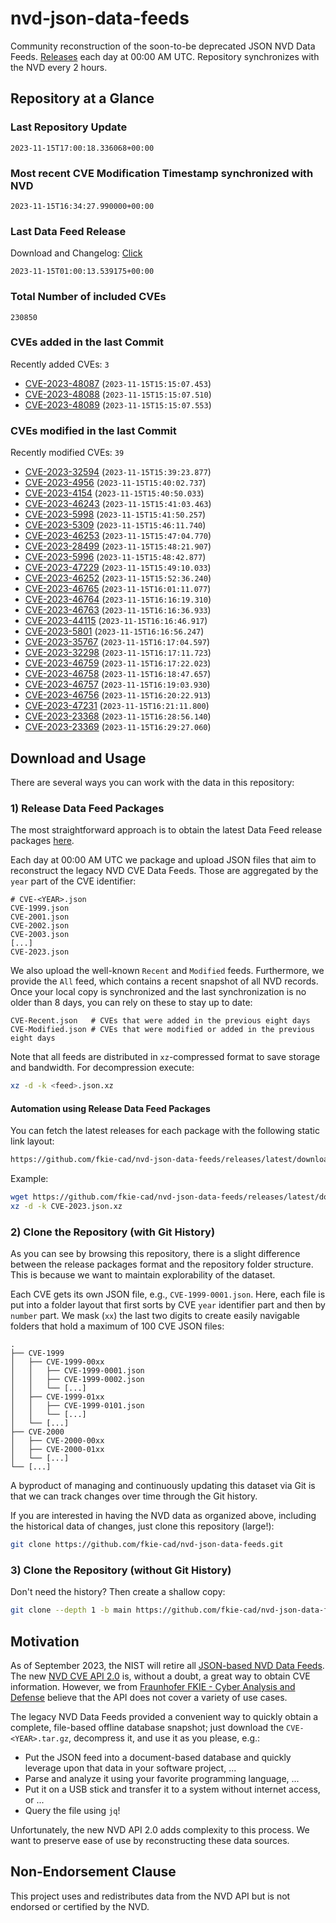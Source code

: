 # nvd-json-data-feeds

Community reconstruction of the soon-to-be deprecated JSON NVD Data Feeds. 
[Releases](https://github.com/fkie-cad/nvd-json-data-feeds/releases/latest) each day at 00:00 AM UTC.
Repository synchronizes with the NVD every 2 hours.

## Repository at a Glance

### Last Repository Update

```plain
2023-11-15T17:00:18.336068+00:00
```

### Most recent CVE Modification Timestamp synchronized with NVD

```plain
2023-11-15T16:34:27.990000+00:00
```

### Last Data Feed Release

Download and Changelog: [Click](https://github.com/fkie-cad/nvd-json-data-feeds/releases/latest)

```plain
2023-11-15T01:00:13.539175+00:00
```

### Total Number of included CVEs

```plain
230850
```

### CVEs added in the last Commit

Recently added CVEs: `3`

* [CVE-2023-48087](CVE-2023/CVE-2023-480xx/CVE-2023-48087.json) (`2023-11-15T15:15:07.453`)
* [CVE-2023-48088](CVE-2023/CVE-2023-480xx/CVE-2023-48088.json) (`2023-11-15T15:15:07.510`)
* [CVE-2023-48089](CVE-2023/CVE-2023-480xx/CVE-2023-48089.json) (`2023-11-15T15:15:07.553`)


### CVEs modified in the last Commit

Recently modified CVEs: `39`

* [CVE-2023-32594](CVE-2023/CVE-2023-325xx/CVE-2023-32594.json) (`2023-11-15T15:39:23.877`)
* [CVE-2023-4956](CVE-2023/CVE-2023-49xx/CVE-2023-4956.json) (`2023-11-15T15:40:02.737`)
* [CVE-2023-4154](CVE-2023/CVE-2023-41xx/CVE-2023-4154.json) (`2023-11-15T15:40:50.033`)
* [CVE-2023-46243](CVE-2023/CVE-2023-462xx/CVE-2023-46243.json) (`2023-11-15T15:41:03.463`)
* [CVE-2023-5998](CVE-2023/CVE-2023-59xx/CVE-2023-5998.json) (`2023-11-15T15:41:50.257`)
* [CVE-2023-5309](CVE-2023/CVE-2023-53xx/CVE-2023-5309.json) (`2023-11-15T15:46:11.740`)
* [CVE-2023-46253](CVE-2023/CVE-2023-462xx/CVE-2023-46253.json) (`2023-11-15T15:47:04.770`)
* [CVE-2023-28499](CVE-2023/CVE-2023-284xx/CVE-2023-28499.json) (`2023-11-15T15:48:21.907`)
* [CVE-2023-5996](CVE-2023/CVE-2023-59xx/CVE-2023-5996.json) (`2023-11-15T15:48:42.877`)
* [CVE-2023-47229](CVE-2023/CVE-2023-472xx/CVE-2023-47229.json) (`2023-11-15T15:49:10.033`)
* [CVE-2023-46252](CVE-2023/CVE-2023-462xx/CVE-2023-46252.json) (`2023-11-15T15:52:36.240`)
* [CVE-2023-46765](CVE-2023/CVE-2023-467xx/CVE-2023-46765.json) (`2023-11-15T16:01:11.077`)
* [CVE-2023-46764](CVE-2023/CVE-2023-467xx/CVE-2023-46764.json) (`2023-11-15T16:16:19.310`)
* [CVE-2023-46763](CVE-2023/CVE-2023-467xx/CVE-2023-46763.json) (`2023-11-15T16:16:36.933`)
* [CVE-2023-44115](CVE-2023/CVE-2023-441xx/CVE-2023-44115.json) (`2023-11-15T16:16:46.917`)
* [CVE-2023-5801](CVE-2023/CVE-2023-58xx/CVE-2023-5801.json) (`2023-11-15T16:16:56.247`)
* [CVE-2023-35767](CVE-2023/CVE-2023-357xx/CVE-2023-35767.json) (`2023-11-15T16:17:04.597`)
* [CVE-2023-32298](CVE-2023/CVE-2023-322xx/CVE-2023-32298.json) (`2023-11-15T16:17:11.723`)
* [CVE-2023-46759](CVE-2023/CVE-2023-467xx/CVE-2023-46759.json) (`2023-11-15T16:17:22.023`)
* [CVE-2023-46758](CVE-2023/CVE-2023-467xx/CVE-2023-46758.json) (`2023-11-15T16:18:47.657`)
* [CVE-2023-46757](CVE-2023/CVE-2023-467xx/CVE-2023-46757.json) (`2023-11-15T16:19:03.930`)
* [CVE-2023-46756](CVE-2023/CVE-2023-467xx/CVE-2023-46756.json) (`2023-11-15T16:20:22.913`)
* [CVE-2023-47231](CVE-2023/CVE-2023-472xx/CVE-2023-47231.json) (`2023-11-15T16:21:11.800`)
* [CVE-2023-23368](CVE-2023/CVE-2023-233xx/CVE-2023-23368.json) (`2023-11-15T16:28:56.140`)
* [CVE-2023-23369](CVE-2023/CVE-2023-233xx/CVE-2023-23369.json) (`2023-11-15T16:29:27.060`)


## Download and Usage

There are several ways you can work with the data in this repository:

### 1) Release Data Feed Packages

The most straightforward approach is to obtain the latest Data Feed release packages [here](https://github.com/fkie-cad/nvd-json-data-feeds/releases/latest).

Each day at 00:00 AM UTC we package and upload JSON files that aim to reconstruct the legacy NVD CVE Data Feeds.
Those are aggregated by the `year` part of the CVE identifier:

```
# CVE-<YEAR>.json
CVE-1999.json
CVE-2001.json
CVE-2002.json
CVE-2003.json
[...]
CVE-2023.json
```

We also upload the well-known `Recent` and `Modified` feeds.
Furthermore, we provide the `All` feed, which contains a recent snapshot of all NVD records.
Once your local copy is synchronized and the last synchronization is no older than 8 days, you can rely on these to stay up to date:

```plain
CVE-Recent.json   # CVEs that were added in the previous eight days
CVE-Modified.json # CVEs that were modified or added in the previous eight days
```

Note that all feeds are distributed in `xz`-compressed format to save storage and bandwidth.
For decompression execute:

```sh
xz -d -k <feed>.json.xz
```


#### Automation using Release Data Feed Packages

You can fetch the latest releases for each package with the following static link layout:

```sh
https://github.com/fkie-cad/nvd-json-data-feeds/releases/latest/download/CVE-<YEAR>.json.xz
```

Example:

```sh
wget https://github.com/fkie-cad/nvd-json-data-feeds/releases/latest/download/CVE-2023.json.xz
xz -d -k CVE-2023.json.xz
```

### 2) Clone the Repository (with Git History)

As you can see by browsing this repository, there is a slight difference between the release packages format and the repository folder structure.
This is because we want to maintain explorability of the dataset.

Each CVE gets its own JSON file, e.g., `CVE-1999-0001.json`.
Here, each file is put into a folder layout that first sorts by CVE `year` identifier part and then by `number` part.
We mask (`xx`) the last two digits to create easily navigable folders that hold a maximum of 100 CVE JSON files:

```plain
.
├── CVE-1999
│   ├── CVE-1999-00xx
│   │   ├── CVE-1999-0001.json
│   │   ├── CVE-1999-0002.json
│   │   └── [...]
│   ├── CVE-1999-01xx
│   │   ├── CVE-1999-0101.json
│   │   └── [...]
│   └── [...]
├── CVE-2000
│   ├── CVE-2000-00xx
│   ├── CVE-2000-01xx
│   └── [...]
└── [...]
```

A byproduct of managing and continuously updating this dataset via Git is that we can track changes over time through the Git history.

If you are interested in having the NVD data as organized above, including the historical data of changes, just clone this repository (large!):

```sh
git clone https://github.com/fkie-cad/nvd-json-data-feeds.git
```

### 3) Clone the Repository (without Git History)

Don't need the history? Then create a shallow copy:

```sh
git clone --depth 1 -b main https://github.com/fkie-cad/nvd-json-data-feeds.git
```

## Motivation

As of September 2023, the NIST will retire all [JSON-based NVD Data Feeds](https://nvd.nist.gov/vuln/data-feeds#divRetirementBanner-1).
The new [NVD CVE API 2.0](https://nvd.nist.gov/developers/vulnerabilities) is, without a doubt, a great way to obtain CVE information.
However, we from [Fraunhofer FKIE - Cyber Analysis and Defense](https://www.fkie.fraunhofer.de/en/departments/cad.html) believe that the API does not cover a variety of use cases.

The legacy NVD Data Feeds provided a convenient way to quickly obtain a complete, file-based offline database snapshot; just download the `CVE-<YEAR>.tar.gz`, decompress it, and use it as you please, e.g.:

* Put the JSON feed into a document-based database and quickly leverage upon that data in your software project, ...
* Parse and analyze it using your favorite programming language, ...
* Put it on a USB stick and transfer it to a system without internet access, or ...
* Query the file using `jq`!

Unfortunately, the new NVD API 2.0 adds complexity to this process.
We want to preserve ease of use by reconstructing these data sources.

## Non-Endorsement Clause

This project uses and redistributes data from the NVD API but is not endorsed or certified by the NVD.